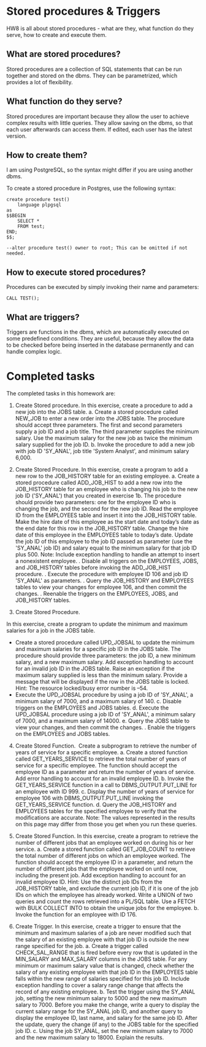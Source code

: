 # Stored procedures & Triggers
HW8 is all about stored procedures - what are they, what function do they serve, how to create and execute them.

## What are stored procedures?
Stored procedures are a collection of SQL statements that can be run together and stored on the dbms.
They can be parametrized, which provides a lot of flexibility.

## What function do they serve?
Stored procedures are important because they allow the user to achieve complex results with little queries.
They allow saving on the dbms, so that each user afterwards can access them. If edited, each user has the latest version.

## How to create them?
I am using PostgreSQL, so the syntax might differ if you are using another dbms.

To create a stored procedure in Postgres, use the following syntax:

```postgresql
create procedure test()
    language plpgsql
as
$$BEGIN
    SELECT *
    FROM test;
END;
$$;

--alter procedure test() owner to root; This can be omitted if not needed.
```

## How to execute stored procedures? 
Procedures can be executed by simply invoking their name and parameters:

```postgresql
CALL TEST();
```

## What are triggers?
Triggers are functions in the dbms, which are automatically executed on some predefined conditions.
They are useful, because they allow the data to be checked before being inserted in the database permanently and can handle complex logic.

# Completed tasks
The completed tasks in this homework are:
1. Create Stored procedure.
In this exercise, create a procedure to add a new job into the JOBS table.
a. Create a stored procedure called NEW_JOB to enter a new order into the JOBS table. The procedure should accept three parameters. The first and second parameters supply a job ID and a job title. The third parameter supplies the minimum salary. Use the maximum salary for the new job as twice the minimum salary supplied for the job ID.
b. Invoke the procedure to add a new job with job ID 'SY_ANAL', job title 'System Analyst', and minimum salary 6,000.


2. Create Stored Procedure.
In this exercise, create a program to add a new row to the JOB_HISTORY table for an existing employee. 
 a. Create a stored procedure called ADD_JOB_HIST to add a new row into the JOB_HISTORY table for an employee who is changing his job to the new job ID ('SY_ANAL') that you created in exercise 1b.
The procedure should provide two parameters: one for the employee ID who is changing the job, and the second for the new job ID. Read the employee ID from the EMPLOYEES table and insert it into the JOB_HISTORY table. Make the hire date of this employee as the start date and today’s date as the end date for this row in the JOB_HISTORY table.
Change the hire date of this employee in the EMPLOYEES table to today’s date. Update the job ID of this employee to the job ID passed as parameter (use the 'SY_ANAL' job ID) and salary equal to the minimum salary for that job ID plus 500.
Note: Include exception handling to handle an attempt to insert a nonexistent employee.
. Disable all triggers on the EMPLOYEES, JOBS, and JOB_HISTORY tables before invoking the ADD_JOB_HIST procedure.
. Execute the procedure with employee ID 106 and job ID 'SY_ANAL' as parameters.
. Query the JOB_HISTORY and EMPLOYEES tables to view your changes for employee 106, and then commit the changes.
. Reenable the triggers on the EMPLOYEES, JOBS, and JOB_HISTORY tables.
 

3. Create Stored Procedure.

 In this exercise, create a program to update the minimum and maximum salaries for a job in the JOBS table.
- Create a stored procedure called UPD_JOBSAL to update the minimum and maximum salaries for a specific job ID in the JOBS table. The procedure should provide three parameters: the job ID, a new minimum salary, and a new maximum salary. Add exception handling to account for an invalid job ID in the JOBS table. Raise an exception if the maximum salary supplied is less than the minimum salary. Provide a message that will be displayed if the row in the JOBS table is locked.
Hint: The resource locked/busy error number is –54.
- Execute the UPD_JOBSAL procedure by using a job ID of 'SY_ANAL', a minimum salary of 7000, and a maximum salary of 140.
c. Disable triggers on the EMPLOYEES and JOBS tables.
d. Execute the UPD_JOBSAL procedure using a job ID of 'SY_ANAL', a minimum salary of 7000, and a maximum salary of 14000.
e. Query the JOBS table to view your changes, and then commit the changes.
. Enable the triggers on the EMPLOYEES and JOBS tables.
 

4. Create Stored Function.  Create a subprogram to retrieve the number of years of service for a specific employee.
a. Create a stored function called GET_YEARS_SERVICE to retrieve the total number of years of service for a specific employee. The function should accept the employee ID as a parameter and return the number of years of service. Add error handling to account for an invalid employee ID.
b. Invoke the GET_YEARS_SERVICE function in a call to DBMS_OUTPUT.PUT_LINE for an employee with ID 999.
c. Display the number of years of service for employee 106 with
DBMS_OUTPUT.PUT_LINE invoking the GET_YEARS_SERVICE function.
d. Query the JOB_HISTORY and EMPLOYEES tables for the specified employee to verify that the modifications are accurate. Note: The values represented in the results on this page may differ from those you get when you run these queries.
 

5. Create Stored Function. In this exercise, create a program to retrieve the number of different jobs that an employee worked on during his or her service.
a. Create a stored function called GET_JOB_COUNT to retrieve the total number of different jobs on which an employee worked.
The function should accept the employee ID in a parameter, and return the number of different jobs that the employee worked on until now, including the present job. Add exception handling to account for an invalid employee ID. Hint: Use the distinct job IDs from the JOB_HISTORY table, and exclude the current job ID, if it is one of the job IDs on which the employee has already worked. Write a UNION of two queries and count the rows retrieved into a PL/SQL table. Use a FETCH with BULK COLLECT INTO to obtain the unique jobs for the employee.
b. Invoke the function for an employee with ID 176.
 

6. Create Trigger.
In this exercise, create a trigger to ensure that the minimum and maximum salaries of a job are never modified such that the salary of an existing employee with that job ID is outside the new range specified for the job.
a. Create a trigger called CHECK_SAL_RANGE that is fired before every row that is updated in the MIN_SALARY and MAX_SALARY columns in the JOBS table. For any minimum or maximum salary value that is changed, check whether the salary of any existing employee with that job ID in the EMPLOYEES table falls within the new range of salaries specified for this job ID. Include exception handling to cover a salary range change that affects the record of any existing employee.
b. Test the trigger using the SY_ANAL job, setting the new minimum salary to 5000 and the new maximum salary to 7000. Before you make the change, write a query to display the current salary range for the SY_ANAL job ID, and another query to display the employee ID, last name, and salary for the same job ID. After the update, query the change (if any) to the JOBS table for the specified job ID.
c. Using the job SY_ANAL, set the new minimum salary to 7000 and the new maximum salary to 18000. Explain the results.